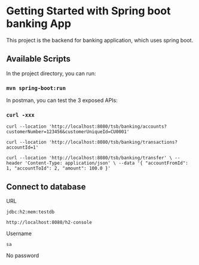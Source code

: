 # Getting Started with Spring boot banking App

This project is the backend for banking application, which uses spring boot.

## Available Scripts

In the project directory, you can run:

### `mvn spring-boot:run`

In postman, you can test the 3 exposed APIs:

### `curl -xxx`

`curl --location 'http://localhost:8080/tsb/banking/accounts?customerNumber=123456&customerUniqueId=CU0001'`

`curl --location 'http://localhost:8080/tsb/banking/transactions?accountId=1'`

`curl --location 'http://localhost:8080/tsb/banking/transfer' \
--header 'Content-Type: application/json' \
--data '{
    "accountFromId": 1,
    "accountToId": 2,
    "amount": 100.0
}'`

## Connect to database

URL

`jdbc:h2:mem:testdb`

`http://localhost:8080/h2-console`

Username

`sa`

No password
